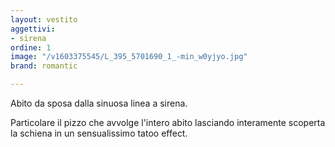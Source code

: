 ```yaml
---
layout: vestito
aggettivi:
- sirena
ordine: 1
image: "/v1603375545/L_395_5701690_1_-min_w0yjyo.jpg"
brand: romantic

---
```

Abito da sposa dalla sinuosa linea a sirena. 

Particolare il pizzo che avvolge l'intero abito lasciando interamente scoperta la schiena in un sensualissimo tatoo effect.